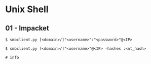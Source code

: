 # Unix Shell

## 01 - Impacket

```
$ smbclient.py [<domain>/]"<username>":"<password>"@<IP>

$ smbclient.py [<domain>/]"<username>"@<IP> -hashes :<nt_hash>
```

```
# info
```